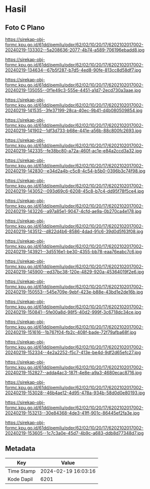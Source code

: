 # Hasil

## Foto C Plano

https://sirekap-obj-formc.kpu.go.id/61dd/pemilu/pdpr/62/02/10/20/17/6202102017002-20240219-133302--5a208636-2077-4b74-a589-706196ebadd8.jpg

https://sirekap-obj-formc.kpu.go.id/61dd/pemilu/pdpr/62/02/10/20/17/6202102017002-20240219-134634--67b5f287-b7d5-4ed8-90fe-813cc8d58df7.jpg

https://sirekap-obj-formc.kpu.go.id/61dd/pemilu/pdpr/62/02/10/20/17/6202102017002-20240219-135055--0f1e49c3-555e-4451-a1d7-2ecd730a3aae.jpg

https://sirekap-obj-formc.kpu.go.id/61dd/pemilu/pdpr/62/02/10/20/17/6202102017002-20240219-141535--3fe37199-28ca-40ec-9b41-d4b080509854.jpg

https://sirekap-obj-formc.kpu.go.id/61dd/pemilu/pdpr/62/02/10/20/17/6202102017002-20240219-141902--1df3d733-b68e-441e-a56b-88c800fc2693.jpg

https://sirekap-obj-formc.kpu.go.id/61dd/pemilu/pdpr/62/02/10/20/17/6202102017002-20240219-142335--fe38bc80-a72a-460f-ac1e-e84a2ccd3a32.jpg

https://sirekap-obj-formc.kpu.go.id/61dd/pemilu/pdpr/62/02/10/20/17/6202102017002-20240219-142830--e34d2a4b-c5c8-4c54-b5b0-0396b3c74f98.jpg

https://sirekap-obj-formc.kpu.go.id/61dd/pemilu/pdpr/62/02/10/20/17/6202102017002-20240219-143052--093d69c6-6208-45c8-b7c4-dd95f78f5ce4.jpg

https://sirekap-obj-formc.kpu.go.id/61dd/pemilu/pdpr/62/02/10/20/17/6202102017002-20240219-143226--a97a85e1-9047-4cfd-ae9a-0b270ca4e178.jpg

https://sirekap-obj-formc.kpu.go.id/61dd/pemilu/pdpr/62/02/10/20/17/6202102017002-20240219-143512--d822d4b6-8586-4dad-91c6-39d0d5f63f08.jpg

https://sirekap-obj-formc.kpu.go.id/61dd/pemilu/pdpr/62/02/10/20/17/6202102017002-20240219-143921--3d5516e1-be30-4355-bb78-eaa76eabc7c6.jpg

https://sirekap-obj-formc.kpu.go.id/61dd/pemilu/pdpr/62/02/10/20/17/6202102017002-20240219-145900--ed37bc38-120e-4829-920a-45364019f2e6.jpg

https://sirekap-obj-formc.kpu.go.id/61dd/pemilu/pdpr/62/02/10/20/17/6202102017002-20240219-150553--545e709e-9ebf-423e-b88e-43bd1e2de16b.jpg

https://sirekap-obj-formc.kpu.go.id/61dd/pemilu/pdpr/62/02/10/20/17/6202102017002-20240219-150841--5fe00a8d-98f5-40d2-999f-3c6718dc34ce.jpg

https://sirekap-obj-formc.kpu.go.id/61dd/pemilu/pdpr/62/02/10/20/17/6202102017002-20240219-151616--1b767f04-fb2c-408f-bade-72f79afba68f.jpg

https://sirekap-obj-formc.kpu.go.id/61dd/pemilu/pdpr/62/02/10/20/17/6202102017002-20240219-152334--4e2a2252-f5c7-413e-be4d-9df2d65efc27.jpg

https://sirekap-obj-formc.kpu.go.id/61dd/pemilu/pdpr/62/02/10/20/17/6202102017002-20240219-152827--adda4ac3-187f-4e8e-a9a3-4680ecac8716.jpg

https://sirekap-obj-formc.kpu.go.id/61dd/pemilu/pdpr/62/02/10/20/17/6202102017002-20240219-153028--46b4ae12-4d95-478a-934b-58d0d0e80193.jpg

https://sirekap-obj-formc.kpu.go.id/61dd/pemilu/pdpr/62/02/10/20/17/6202102017002-20240219-153213--30e84368-4de3-41ff-901c-86445ef2fa3e.jpg

https://sirekap-obj-formc.kpu.go.id/61dd/pemilu/pdpr/62/02/10/20/17/6202102017002-20240219-153605--1c7c3a0e-45d7-4b9c-a683-ddb8d77348d7.jpg


## Metadata

| Key        | Value               |
| ---------- | ------------------- |
| Time Stamp | 2024-02-19 16:03:16 |
| Kode Dapil | 6201                |



